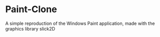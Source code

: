 # Paint-Clone
A simple reproduction of the Windows Paint application, made with the graphics library slick2D